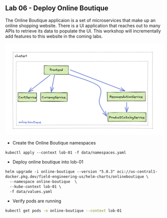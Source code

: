 ## Lab 06 - Deploy Online Boutique <a name="lab-06---deploy-online-boutique-"></a>


The Online Boutique applicaion is a set of microservices that make up an online shopping website. There is a UI application that reaches out to many APIs to retrieve its data to populate the UI. This workshop will incrementally add features to this website in the coming labs. 

![Online Boutique cluster-1](images/online-boutique-cluster1.png)

* Create the Online Boutique namespaces
```shell
kubectl apply --context lob-01 -f data/namespaces.yaml
```
* Deploy online boutique into lob-01
```shell
helm upgrade -i online-boutique --version "5.0.3" oci://us-central1-docker.pkg.dev/field-engineering-us/helm-charts/onlineboutique \
  --namespace online-boutique  \
  --kube-context lob-01 \
  -f data/values.yaml
```

* Verify pods are running
```bash
kubectl get pods -n online-boutique --context lob-01
```
